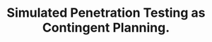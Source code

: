 ---
id: "conf_aips_ShmaryahuS0S18"
title: "Simulated Penetration Testing as Contingent Planning."
authors: ["Dorin Shmaryahu", "Guy Shani", "Jörg Hoffmann", "Marcel Steinmetz"]
year: "2018"
url: "https://aaai.org/ocs/index.php/ICAPS/ICAPS18/paper/view/17766"
booktitle: "Twenty-Eighth International Conference on Automated Planning and Scheduling, ICAPS 2018"
pages: "241-249"
type: "conference"
bibType: "inproceedings"
---